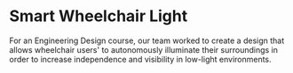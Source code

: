 # Smart Wheelchair Light

For an Engineering Design course, our team worked to create a design that allows wheelchair users' to autonomously illuminate their surroundings in order to increase independence and visibility in low-light environments.
